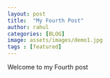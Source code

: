 ```yaml
---
layout: post
title:  "My Fourth Post"
author: rahul
categories: [BLOG]
image: assets/images/demo1.jpg
tags : [featured]
---
```

Welcome to my Fourth post